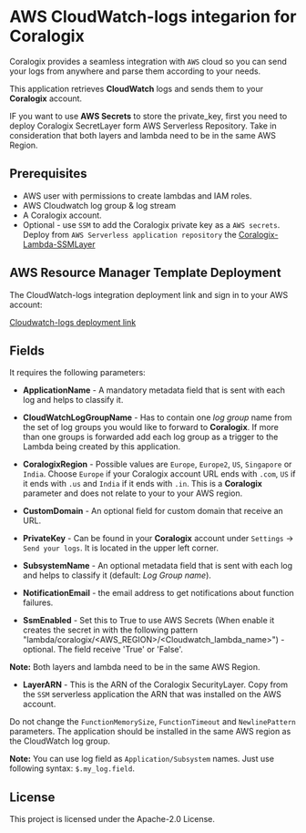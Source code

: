 # AWS CloudWatch-logs integarion for Coralogix

Coralogix provides a seamless integration with ``AWS`` cloud so you can send your logs from anywhere and parse them according to your needs.

This application retrieves **CloudWatch** logs and sends them to your **Coralogix** account.

IF you want to use **AWS Secrets** to store the private_key, first you need to deploy Coralogix SecretLayer form AWS Serverless Repository.
Take in consideration that both layers and lambda need to be in the same AWS Region.

## Prerequisites

* AWS user with permissions to create lambdas and IAM roles.
* AWS Cloudwatch log group & log stream
* A Coralogix account.
* Optional - use ``SSM`` to add the Coralogix private key as a ``AWS secrets``. Deploy from ``AWS Serverless application repository`` the [Coralogix-Lambda-SSMLayer](https://eu-west-1.console.aws.amazon.com/lambda/home?region=eu-west-1#/create/app?applicationId=arn:aws:serverlessrepo:eu-central-1:597078901540:applications/Coralogix-Lambda-SSMLayer)

## AWS Resource Manager Template Deployment

The CloudWatch-logs integration deployment link and sign in to your AWS account:

[Cloudwatch-logs deployment link](https://eu-west-1.console.aws.amazon.com/lambda/home?region=eu-west-1#/create/app?applicationId=arn:aws:serverlessrepo:eu-central-1:597078901540:applications/Coralogix-CloudWatch)


## Fields

It requires the following parameters:

* **ApplicationName** - A mandatory metadata field that is sent with each log and helps to classify it.

* **CloudWatchLogGroupName** - Has to contain one *log group* name from the set of log groups you would like to forward to **Coralogix**. If more than one groups is forwarded add each log group as a trigger to the Lambda being created by this application.

* **CoralogixRegion** - Possible values are `Europe`, `Europe2`, `US`, `Singapore` or `India`. Choose `Europe` if your Coralogix account URL ends with `.com`, `US` if it ends with `.us` and `India` if it ends with `.in`. This is a **Coralogix** parameter and does not relate to your to your AWS region.

* **CustomDomain** - An optional field for custom domain that receive an URL. 

* **PrivateKey** - Can be found in your **Coralogix** account under `Settings` -> `Send your logs`. It is located in the upper left corner.

* **SubsystemName** - An optional metadata field that is sent with each log and helps to classify it (default: *Log Group name*).

* **NotificationEmail** - the email address to get notifications about function failures.

* **SsmEnabled** - Set this to True to use AWS Secrets  (When enable it creates the secret in with the following pattern "lambda/coralogix/<AWS_REGION>/<Cloudwatch_lambda_name>") - optional. The field receive 'True' or 'False'.

**Note:** Both layers and lambda need to be in the same AWS Region.


* **LayerARN** - This is the ARN of the Coralogix SecurityLayer. Copy from the ``SSM`` serverless application the ARN that was installed on the AWS account. 

Do not change the `FunctionMemorySize`, `FunctionTimeout` and `NewlinePattern` parameters. The application should be installed in the same AWS region as the CloudWatch log group.

**Note:** You can use log field as `Application/Subsystem` names. Just use following syntax: `$.my_log.field`.


## License

This project is licensed under the Apache-2.0 License.
